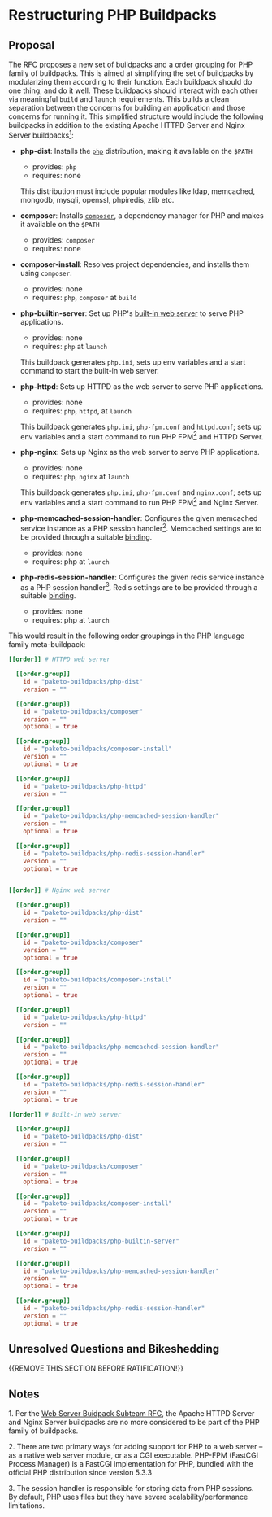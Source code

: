 # Restructuring PHP Buildpacks

## Proposal

The RFC proposes a new set of buildpacks and a order grouping for PHP family of
buildpacks.  This is aimed at simplifying the set of buildpacks by modularizing
them according to their function. Each buildpack should do one thing, and do it
well. These buildpacks should interact with each other via meaningful `build`
and `launch` requirements. This builds a clean separation between the concerns
for building an application and those concerns for running it. This simplified
structure would include the following buildpacks in addition to the existing
Apache HTTPD Server and Nginx Server buildpacks[<sup>1</sup>](#note-1):

* **php-dist**:
  Installs the [`php`](https://www.php.net) distribution, making it available on the `$PATH`
  * provides: `php`
  * requires: none

  This distribution must include popular modules like ldap, memcached, mongodb,
  mysqli, openssl, phpiredis, zlib etc.

* **composer**:
  Installs [`composer`](https://getcomposer.org), a dependency manager for PHP and makes it available on the `$PATH`
  * provides: `composer`
  * requires: none

* **composer-install**:
  Resolves project dependencies, and installs them using `composer`.
  * provides: none
  * requires: `php`, `composer` at `build`

* **php-builtin-server**:
  Set up PHP's [built-in web
  server](https://www.php.net/manual/en/features.commandline.webserver.php) to
  serve PHP applications.
  * provides: none
  * requires: `php` at `launch`

  This buildpack generates `php.ini`, sets up env variables and a start command
  to start the built-in web server.

* **php-httpd**:
  Sets up HTTPD as the web server to serve PHP applications.
  * provides: none
  * requires: `php`, `httpd`, at `launch`

  This buildpack generates `php.ini`, `php-fpm.conf` and `httpd.conf`; sets up
  env variables and a start command to run PHP FPM[<sup>2</sup>](#note-2) and
  HTTPD Server.

* **php-nginx**:
  Sets up Nginx as the web server to serve PHP applications.
  * provides: none
  * requires: `php`, `nginx` at `launch`

  This buildpack generates `php.ini`, `php-fpm.conf` and `nginx.conf`; sets up
  env variables and a start command to run PHP FPM[<sup>2</sup>](#note-2) and
  Nginx Server.

* **php-memcached-session-handler**:
  Configures the given memcached service instance as a PHP session
  handler[<sup>2</sup>](#note-2). Memcached settings are to be provided through
  a suitable
  [binding](https://paketo.io/docs/buildpacks/configuration/#bindings).
  * provides: none
  * requires: php at `launch`

* **php-redis-session-handler**:
  Configures the given redis service instance as a PHP session
  handler[<sup>3</sup>](#note-3). Redis settings are to be provided through a
  suitable
  [binding](https://paketo.io/docs/buildpacks/configuration/#bindings).

  * provides: none
  * requires: php at `launch`


This would result in the following order groupings in the PHP language family meta-buildpack:

```toml
[[order]] # HTTPD web server

  [[order.group]]
    id = "paketo-buildpacks/php-dist"
    version = ""

  [[order.group]]
    id = "paketo-buildpacks/composer"
    version = ""
    optional = true

  [[order.group]]
    id = "paketo-buildpacks/composer-install"
    version = ""
    optional = true

  [[order.group]]
    id = "paketo-buildpacks/php-httpd"
    version = ""

  [[order.group]]
    id = "paketo-buildpacks/php-memcached-session-handler"
    version = ""
    optional = true

  [[order.group]]
    id = "paketo-buildpacks/php-redis-session-handler"
    version = ""
    optional = true


[[order]] # Nginx web server

  [[order.group]]
    id = "paketo-buildpacks/php-dist"
    version = ""

  [[order.group]]
    id = "paketo-buildpacks/composer"
    version = ""
    optional = true

  [[order.group]]
    id = "paketo-buildpacks/composer-install"
    version = ""
    optional = true

  [[order.group]]
    id = "paketo-buildpacks/php-httpd"
    version = ""

  [[order.group]]
    id = "paketo-buildpacks/php-memcached-session-handler"
    version = ""
    optional = true

  [[order.group]]
    id = "paketo-buildpacks/php-redis-session-handler"
    version = ""
    optional = true

[[order]] # Built-in web server

  [[order.group]]
    id = "paketo-buildpacks/php-dist"
    version = ""

  [[order.group]]
    id = "paketo-buildpacks/composer"
    version = ""
    optional = true

  [[order.group]]
    id = "paketo-buildpacks/composer-install"
    version = ""
    optional = true

  [[order.group]]
    id = "paketo-buildpacks/php-builtin-server"
    version = ""

  [[order.group]]
    id = "paketo-buildpacks/php-memcached-session-handler"
    version = ""
    optional = true

  [[order.group]]
    id = "paketo-buildpacks/php-redis-session-handler"
    version = ""
    optional = true
```

## Unresolved Questions and Bikeshedding

{{REMOVE THIS SECTION BEFORE RATIFICATION!}}

## Notes

<a name="note-1">1</a>. Per the [Web Server Buidpack Subteam
RFC](https://github.com/paketo-buildpacks/rfcs/blob/master/accepted/0006-web-servers.md),
the Apache HTTPD Server and Nginx Server buildpacks are no more considered to
be part of the PHP family of buildpacks.

<a name="note-2">2</a>. There are two primary ways for adding support for PHP
to a web server – as a native web server module, or as a CGI executable.
PHP-FPM (FastCGI Process Manager) is a FastCGI implementation for PHP, bundled
with the official PHP distribution since version 5.3.3

<a name="note-3">3</a>. The session handler is responsible for storing data
from PHP sessions. By default, PHP uses files but they have severe
scalability/performance limitations.
